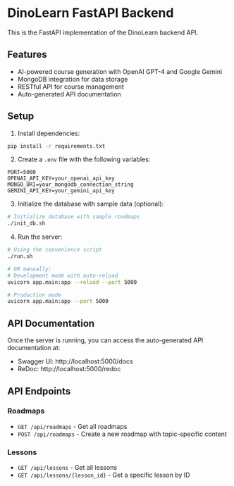 # DinoLearn FastAPI Backend

This is the FastAPI implementation of the DinoLearn backend API.

## Features

- AI-powered course generation with OpenAI GPT-4 and Google Gemini
- MongoDB integration for data storage
- RESTful API for course management
- Auto-generated API documentation

## Setup

1. Install dependencies:

```bash
pip install -r requirements.txt
```

2. Create a `.env` file with the following variables:

```
PORT=5000
OPENAI_API_KEY=your_openai_api_key
MONGO_URI=your_mongodb_connection_string
GEMINI_API_KEY=your_gemini_api_key
```

3. Initialize the database with sample data (optional):

```bash
# Initialize database with sample roadmaps
./init_db.sh
```

4. Run the server:

```bash
# Using the convenience script
./run.sh

# OR manually:
# Development mode with auto-reload
uvicorn app.main:app --reload --port 5000

# Production mode
uvicorn app.main:app --port 5000
```

## API Documentation

Once the server is running, you can access the auto-generated API documentation at:

- Swagger UI: http://localhost:5000/docs
- ReDoc: http://localhost:5000/redoc

## API Endpoints

### Roadmaps

- `GET /api/roadmaps` - Get all roadmaps
- `POST /api/roadmaps` - Create a new roadmap with topic-specific content

### Lessons

- `GET /api/lessons` - Get all lessons
- `GET /api/lessons/{lesson_id}` - Get a specific lesson by ID